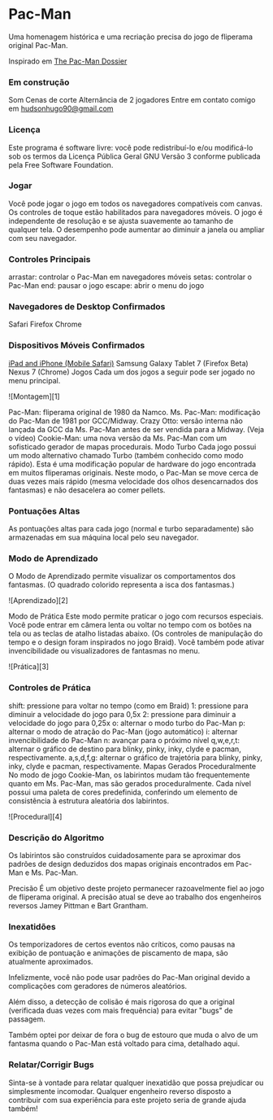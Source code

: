 Pac-Man
=======

Uma homenagem histórica e uma recriação precisa do jogo de fliperama original Pac-Man.

Inspirado em [The Pac-Man Dossier](http://home.comcast.net/~jpittman2/pacman/pacmandossier.html)

### Em construção
Som
Cenas de corte
Alternância de 2 jogadores
Entre em contato comigo em hudsonhugo90@gmail.com

### Licença
Este programa é software livre: você pode redistribuí-lo e/ou modificá-lo
sob os termos da Licença Pública Geral GNU Versão 3 conforme publicada pela Free Software Foundation.

### Jogar
Você pode jogar o jogo em todos os navegadores compatíveis com canvas. Os controles de toque estão
habilitados para navegadores móveis. O jogo é independente de resolução e se ajusta suavemente ao
tamanho de qualquer tela. O desempenho pode aumentar ao diminuir a janela ou ampliar com seu navegador.

### Controles Principais
arrastar: controlar o Pac-Man em navegadores móveis
setas: controlar o Pac-Man
end: pausar o jogo
escape: abrir o menu do jogo

### Navegadores de Desktop Confirmados
Safari
Firefox
Chrome

### Dispositivos Móveis Confirmados
[iPad and iPhone (Mobile Safari)](http://www.atariage.com/forums/topic/202594-html5-pac-man/)
Samsung Galaxy Tablet 7 (Firefox Beta)
Nexus 7 (Chrome)
Jogos
Cada um dos jogos a seguir pode ser jogado no menu principal.

![Montagem][1]

Pac-Man: fliperama original de 1980 da Namco.
Ms. Pac-Man: modificação do Pac-Man de 1981 por GCC/Midway.
Crazy Otto: versão interna não lançada da GCC da Ms. Pac-Man antes de ser vendida para a Midway. (Veja o vídeo)
Cookie-Man: uma nova versão da Ms. Pac-Man com um sofisticado gerador de mapas procedurais.
Modo Turbo
Cada jogo possui um modo alternativo chamado Turbo (também conhecido como modo rápido). Esta é uma
modificação popular de hardware do jogo encontrada em muitos fliperamas originais. Neste modo, o Pac-Man
se move cerca de duas vezes mais rápido (mesma velocidade dos olhos desencarnados dos
fantasmas) e não desacelera ao comer pellets.

### Pontuações Altas
As pontuações altas para cada jogo (normal e turbo separadamente) são armazenadas em sua máquina local pelo seu navegador.

### Modo de Aprendizado
O Modo de Aprendizado permite visualizar os comportamentos dos fantasmas. (O quadrado colorido representa a isca dos fantasmas.)

![Aprendizado][2]

Modo de Prática
Este modo permite praticar o jogo com recursos especiais. Você pode entrar em câmera lenta ou voltar no tempo com os botões na tela ou as teclas de atalho listadas abaixo. (Os controles de manipulação do tempo e o design foram inspirados no jogo Braid). Você também pode ativar invencibilidade ou visualizadores de fantasmas no menu.

![Prática][3]

### Controles de Prática
shift: pressione para voltar no tempo (como em Braid)
1: pressione para diminuir a velocidade do jogo para 0,5x
2: pressione para diminuir a velocidade do jogo para 0,25x
o: alternar o modo turbo do Pac-Man
p: alternar o modo de atração do Pac-Man (jogo automático)
i: alternar invencibilidade do Pac-Man
n: avançar para o próximo nível
q,w,e,r,t: alternar o gráfico de destino para blinky, pinky, inky, clyde e pacman, respectivamente.
a,s,d,f,g: alternar o gráfico de trajetória para blinky, pinky, inky, clyde e pacman, respectivamente.
Mapas Gerados Proceduralmente
No modo de jogo Cookie-Man, os labirintos mudam tão frequentemente quanto em Ms. Pac-Man, mas são gerados proceduralmente. Cada nível possui uma paleta de cores predefinida, conferindo um elemento de consistência à estrutura aleatória dos labirintos.

![Procedural][4]

### Descrição do Algoritmo
Os labirintos são construídos cuidadosamente para se aproximar dos padrões de design deduzidos dos mapas originais encontrados em Pac-Man e Ms. Pac-Man.

Precisão
É um objetivo deste projeto permanecer razoavelmente fiel ao jogo de fliperama original. A precisão atual se deve ao trabalho dos engenheiros reversos Jamey Pittman e Bart Grantham.

### Inexatidões

Os temporizadores de certos eventos não críticos, como pausas na exibição de pontuação e animações de piscamento de mapa, são atualmente aproximados.

Infelizmente, você não pode usar padrões do Pac-Man original devido a complicações com geradores de números aleatórios.

Além disso, a detecção de colisão é mais rigorosa do que a original (verificada duas vezes com mais frequência) para evitar "bugs" de passagem.

Também optei por deixar de fora o bug de estouro que muda o alvo de um fantasma quando o Pac-Man está voltado para cima, detalhado aqui.

### Relatar/Corrigir Bugs
Sinta-se à vontade para relatar qualquer inexatidão que possa prejudicar ou simplesmente incomodar. Qualquer engenheiro reverso disposto a contribuir com sua experiência para este projeto seria de grande ajuda também!


